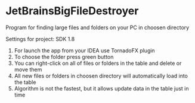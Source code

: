 # JetBrainsBigFileDestroyer
Program for finding large files and folders on your PC in choosen directory

Settings for project: SDK 1.8

1. For launch the app from your IDEA use TornadoFX plugin
2. To choose the folder press green button
3. You can right-click on all of files or folders in the table and delete or move them
4. All new files or folders in choosen directory will automatically load into the table
5. Algorithm is not the fastest, but it allows update data in the table just in time
